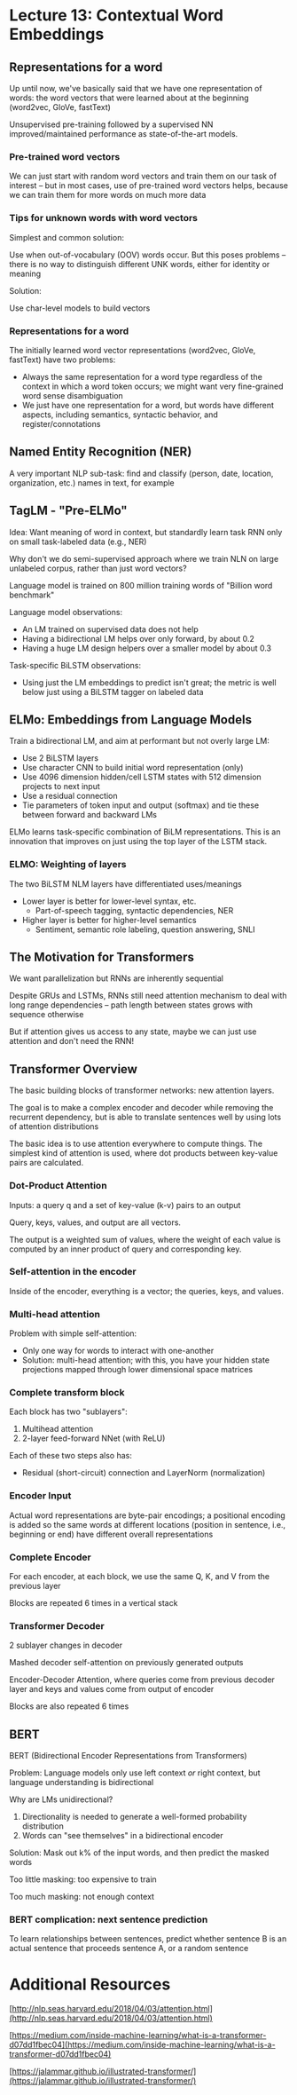 # Lecture 13: Contextual Word Embeddings

## Representations for a word

Up until now, we've basically said that we have one representation of words: the word vectors that were learned about at the beginning (word2vec, GloVe, fastText)

Unsupervised pre-training followed by a supervised NN improved/maintained performance as state-of-the-art models.

### Pre-trained word vectors

We can just start with random word vectors and train them on our task of interest – but in most cases, use of pre-trained word vectors helps, because we can train them for more words on much more data

### Tips for unknown words with word vectors

Simplest and common solution:

Use <UNK> when out-of-vocabulary (OOV) words occur. But this poses problems – there is no way to distinguish different UNK words, either for identity or meaning

Solution:

Use char-level models to build vectors

### Representations for a word

The initially learned word vector representations (word2vec, GloVe, fastText) have two problems:

- Always the same representation for a word type regardless of the context in which a word token occurs; we might want very fine-grained word sense disambiguation
- We just have one representation for a word, but words have different aspects, including semantics, syntactic behavior, and register/connotations

## Named Entity Recognition (NER)

A very important NLP sub-task: find and classify (person, date, location, organization, etc.) names in text, for example

## TagLM - "Pre-ELMo"

Idea: Want meaning of word in context, but standardly learn task RNN only on small task-labeled data (e.g., NER)

Why don't we do semi-supervised approach where we train NLN on large unlabeled corpus, rather than just word vectors?

Language model is trained on 800 million training words of "Billion word benchmark"

Language model observations:

- An LM trained on supervised data does not help
- Having a bidirectional LM helps over only forward, by about 0.2
- Having a huge LM design helpers over a smaller model by about 0.3

Task-specific BiLSTM observations:

- Using just the LM embeddings to predict isn't great; the metric is well below just using a BiLSTM tagger on labeled data

## ELMo: Embeddings from Language Models

Train a bidirectional LM, and aim at performant but not overly large LM:

- Use 2 BiLSTM layers
- Use character CNN to build initial word representation (only)
- Use 4096 dimension hidden/cell LSTM states with 512 dimension projects to next input
- Use a residual connection
- Tie parameters of token input and output (softmax) and tie these between forward and backward LMs

ELMo learns task-specific combination of BiLM representations. This is an innovation that improves on just using the top layer of the LSTM stack.

### ELMO: Weighting of layers

The two BiLSTM NLM layers have differentiated uses/meanings

- Lower layer is better for lower-level syntax, etc.
    - Part-of-speech tagging, syntactic dependencies, NER
- Higher layer is better for higher-level semantics
    - Sentiment, semantic role labeling, question answering, SNLI

## The Motivation for Transformers

We want parallelization but RNNs are inherently sequential

Despite GRUs and LSTMs, RNNs still need attention mechanism to deal with long range dependencies – path length between states grows with sequence otherwise

But if attention gives us access to any state, maybe we can just use attention and don't need the RNN!

## Transformer Overview

The basic building blocks of transformer networks: new attention layers.

The goal is to make a complex encoder and decoder while removing the recurrent dependency, but is able to translate sentences well by using lots of attention distributions

The basic idea is to use attention everywhere to compute things. The simplest kind of attention is used, where dot products between key-value pairs are calculated.

### Dot-Product Attention

Inputs: a query q and a set of key-value (k-v) pairs to an output

Query, keys, values, and output are all vectors.

The output is a weighted sum of values, where the weight of each value is computed by an inner product of query and corresponding key.

### Self-attention in the encoder

Inside of the encoder, everything is a vector; the queries, keys, and values.

### Multi-head attention

Problem with simple self-attention:

- Only one way for words to interact with one-another
- Solution: multi-head attention; with this, you have your hidden state projections mapped through lower dimensional space matrices

### Complete transform block

Each block has two "sublayers":

1. Multihead attention
2. 2-layer feed-forward NNet (with ReLU)

Each of these two steps also has:

- Residual (short-circuit) connection and LayerNorm (normalization)

### Encoder Input

Actual word representations are byte-pair encodings; a positional encoding is added so the same words at different locations (position in sentence, i.e., beginning or end) have different overall representations

### Complete Encoder

For each encoder, at each block, we use the same Q, K, and V from the previous layer

Blocks are repeated 6 times in a vertical stack

### Transformer Decoder

2 sublayer changes in decoder

Mashed decoder self-attention on previously generated outputs

Encoder-Decoder Attention, where queries come from previous decoder layer and keys and values come from output of encoder

Blocks are also repeated 6 times

## BERT

BERT (Bidirectional Encoder Representations from Transformers)

Problem: Language models only use left context *or* right context, but language understanding is bidirectional

Why are LMs unidirectional?

1. Directionality is needed to generate a well-formed probability distribution
2. Words can "see themselves" in a bidirectional encoder

Solution: Mask out k% of the input words, and then predict the masked words

Too little masking: too expensive to train

Too much masking: not enough context

### BERT complication: next sentence prediction

To learn relationships between sentences, predict whether sentence B is an actual sentence that proceeds sentence A, or a random sentence

# Additional Resources

[http://nlp.seas.harvard.edu/2018/04/03/attention.html](http://nlp.seas.harvard.edu/2018/04/03/attention.html)

[https://medium.com/inside-machine-learning/what-is-a-transformer-d07dd1fbec04](https://medium.com/inside-machine-learning/what-is-a-transformer-d07dd1fbec04)

[https://jalammar.github.io/illustrated-transformer/](https://jalammar.github.io/illustrated-transformer/)